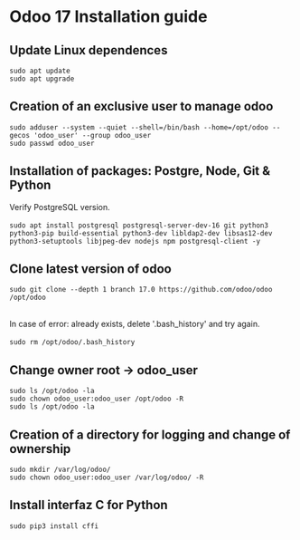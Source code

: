 # Odoo 17 Installation guide
## Update Linux dependences

`sudo apt update`<br>
`sudo apt upgrade`

## Creation of an exclusive user to manage odoo
`sudo adduser --system --quiet --shell=/bin/bash --home=/opt/odoo --gecos 'odoo_user' --group odoo_user`<br>
`sudo passwd odoo_user`

## Installation of packages: Postgre, Node, Git & Python<br>
Verify PostgreSQL version.<br><br>
`sudo apt install postgresql postgresql-server-dev-16 git python3 python3-pip build-essential python3-dev libldap2-dev libsas12-dev python3-setuptools libjpeg-dev nodejs npm postgresql-client -y`

## Clone latest version of odoo
`sudo git clone --depth 1 branch 17.0 https://github.com/odoo/odoo /opt/odoo`<br><br>

In case of error: already exists, delete '.bash_history' and try again.<br><br>
`sudo rm /opt/odoo/.bash_history`

## Change owner root -> odoo_user
`sudo ls /opt/odoo -la` <br>
`sudo chown odoo_user:odoo_user /opt/odoo -R`<br>
`sudo ls /opt/odoo -la`

## Creation of a directory for logging and change of ownership
`sudo mkdir /var/log/odoo/`<br>
`sudo chown odoo_user:odoo_user /var/log/odoo/ -R`

## Install interfaz C for Python
`sudo pip3 install cffi`

